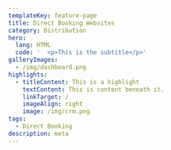 ```yaml
---
templateKey: feature-page
title: Direct Booking Websites
category: Distribution
hero:
  lang: HTML
  code: '  <p>This is the subtitle</p>'
galleryImages:
  - /img/dashboard.png
highlights:
  - titleContent: This is a highlight
    textContent: This is content beneath it.
    linkTarget: /
    imageAlign: right
    image: /img/crm.png
tags:
  - Direct Booking
description: meta
---
```

